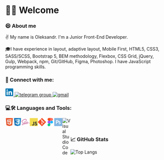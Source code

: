 # 🙋‍♂️ Welcome

### 😄 About me

✌️ My name is Oleksandr. I'm a Junior Front-End Developer.

🎓I have experience in layout, adaptive layout, Mobile First, HTML5, CSS3, SASS/SCSS, Bootstrap 5, BEM methodology, Flexbox, CSS Grid, jQuery, Gulp, Webpack, npm, Git/GitHub, Figma, Photoshop. I have JavaScript programming skills.

### 🤝 Connect with me:

<div id="badges">
    <a href="https://www.linkedin.com/in/oleksandr-kuriata-599542261/" target="_blank">
        <img src="https://raw.githubusercontent.com/devicons/devicon/1119b9f84c0290e0f0b38982099a2bd027a48bf1/icons/linkedin/linkedin-original.svg" width="26" height="26" alt="linkedin" />
    </a>
    <a href="https://t.me/oleksandr_kuriata" target="_blank">
        <img src="https://upload.wikimedia.org/wikipedia/commons/8/83/Telegram_2019_Logo.svg" width="26" height="26" alt="telegram group" />
    </a>
    <a href="mailto:oleksandrkuriata@gmail.com">
        <img src="https://upload.wikimedia.org/wikipedia/commons/7/7e/Gmail_icon_%282020%29.svg" width="26" height="26" alt="gmail" />
    </a>
</div>

### 💻🛠️ Languages and Tools:

<img align="left" alt="HTML5" width="26px" src="https://raw.githubusercontent.com/devicons/devicon/1119b9f84c0290e0f0b38982099a2bd027a48bf1/icons/html5/html5-original.svg" />
<img align="left" alt="CSS3" width="26px" src="https://raw.githubusercontent.com/devicons/devicon/1119b9f84c0290e0f0b38982099a2bd027a48bf1/icons/css3/css3-original.svg" />
<img align="left" alt="Sass" width="26px" src="https://raw.githubusercontent.com/devicons/devicon/1119b9f84c0290e0f0b38982099a2bd027a48bf1/icons/sass/sass-original.svg" />
<img align="left" alt="JavaScript" width="26px" src="https://raw.githubusercontent.com/devicons/devicon/1119b9f84c0290e0f0b38982099a2bd027a48bf1/icons/javascript/javascript-original.svg" />
<img align="left" alt="Git" width="26px" src="https://raw.githubusercontent.com/devicons/devicon/1119b9f84c0290e0f0b38982099a2bd027a48bf1/icons/git/git-original.svg" />
<img align="left" alt="Figma" width="26px" src="https://raw.githubusercontent.com/devicons/devicon/1119b9f84c0290e0f0b38982099a2bd027a48bf1/icons/figma/figma-original.svg" />
<img align="left" alt="Adobe Photoshop" width="26px" src="https://raw.githubusercontent.com/devicons/devicon/1119b9f84c0290e0f0b38982099a2bd027a48bf1/icons/photoshop/photoshop-plain.svg" />
<img align="left" alt="Visual Studio Code" width="26px" src="https://upload.wikimedia.org/wikipedia/commons/9/9a/Visual_Studio_Code_1.35_icon.svg" />

<br />
<br />

### 📈 GitHub Stats

![Top Langs](https://github-readme-stats.vercel.app/api/top-langs/?username=Oleksandr-Kuriata&count_private=true&hide=tsql&langs_count=7&theme=radical&layout=compact)